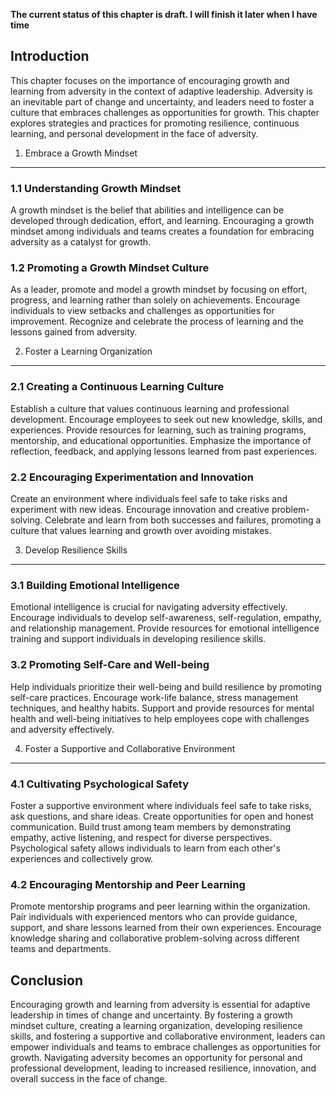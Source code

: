 **The current status of this chapter is draft. I will finish it later when I have time**

Introduction
------------

This chapter focuses on the importance of encouraging growth and learning from adversity in the context of adaptive leadership. Adversity is an inevitable part of change and uncertainty, and leaders need to foster a culture that embraces challenges as opportunities for growth. This chapter explores strategies and practices for promoting resilience, continuous learning, and personal development in the face of adversity.

1. Embrace a Growth Mindset
---------------------------

### 1.1 Understanding Growth Mindset

A growth mindset is the belief that abilities and intelligence can be developed through dedication, effort, and learning. Encouraging a growth mindset among individuals and teams creates a foundation for embracing adversity as a catalyst for growth.

### 1.2 Promoting a Growth Mindset Culture

As a leader, promote and model a growth mindset by focusing on effort, progress, and learning rather than solely on achievements. Encourage individuals to view setbacks and challenges as opportunities for improvement. Recognize and celebrate the process of learning and the lessons gained from adversity.

2. Foster a Learning Organization
---------------------------------

### 2.1 Creating a Continuous Learning Culture

Establish a culture that values continuous learning and professional development. Encourage employees to seek out new knowledge, skills, and experiences. Provide resources for learning, such as training programs, mentorship, and educational opportunities. Emphasize the importance of reflection, feedback, and applying lessons learned from past experiences.

### 2.2 Encouraging Experimentation and Innovation

Create an environment where individuals feel safe to take risks and experiment with new ideas. Encourage innovation and creative problem-solving. Celebrate and learn from both successes and failures, promoting a culture that values learning and growth over avoiding mistakes.

3. Develop Resilience Skills
----------------------------

### 3.1 Building Emotional Intelligence

Emotional intelligence is crucial for navigating adversity effectively. Encourage individuals to develop self-awareness, self-regulation, empathy, and relationship management. Provide resources for emotional intelligence training and support individuals in developing resilience skills.

### 3.2 Promoting Self-Care and Well-being

Help individuals prioritize their well-being and build resilience by promoting self-care practices. Encourage work-life balance, stress management techniques, and healthy habits. Support and provide resources for mental health and well-being initiatives to help employees cope with challenges and adversity effectively.

4. Foster a Supportive and Collaborative Environment
----------------------------------------------------

### 4.1 Cultivating Psychological Safety

Foster a supportive environment where individuals feel safe to take risks, ask questions, and share ideas. Create opportunities for open and honest communication. Build trust among team members by demonstrating empathy, active listening, and respect for diverse perspectives. Psychological safety allows individuals to learn from each other's experiences and collectively grow.

### 4.2 Encouraging Mentorship and Peer Learning

Promote mentorship programs and peer learning within the organization. Pair individuals with experienced mentors who can provide guidance, support, and share lessons learned from their own experiences. Encourage knowledge sharing and collaborative problem-solving across different teams and departments.

Conclusion
----------

Encouraging growth and learning from adversity is essential for adaptive leadership in times of change and uncertainty. By fostering a growth mindset culture, creating a learning organization, developing resilience skills, and fostering a supportive and collaborative environment, leaders can empower individuals and teams to embrace challenges as opportunities for growth. Navigating adversity becomes an opportunity for personal and professional development, leading to increased resilience, innovation, and overall success in the face of change.
